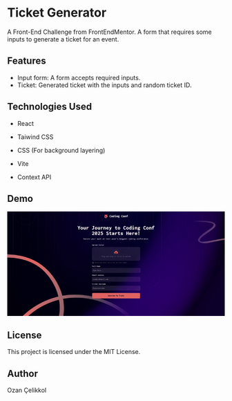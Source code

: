 # Ticket Generator

A Front-End Challenge from FrontEndMentor. A form that requires some inputs to generate a ticket for an event.

## Features

* Input form: A form accepts required inputs.
* Ticket: Generated ticket with the inputs and random ticket ID.

## Technologies Used

* React

* Taiwind CSS

* CSS (For background layering)

* Vite

* Context API

## Demo

![Demo GIF](./src/assets/demo/ticket-generator-gif.gif)

## License

This project is licensed under the MIT License.

## Author

Ozan Çelikkol
